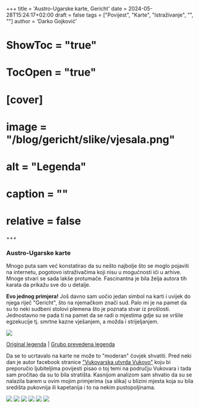 +++
title = 'Austro-Ugarske karte, Gericht'
date = 2024-05-28T15:24:17+02:00
draft = false
tags = ["Povijest", "Karte", "Istraživanje", "", ""]
author = 'Darko Gojković'
# ShowToc = "true"
# TocOpen = "true"
# [cover]
# image = "/blog/gericht/slike/vjesala.png"
# alt = "Legenda"
# caption = ""
# relative = false
+++

### Austro-Ugarske karte

Mnogo puta sam već konstatirao da su nešto najbolje što se moglo pojaviti na internetu, pogotovo istraživačima koji nisu u mogućnosti ići u arhive. 
Mnoge stvari se sada lakše protumače. Fascinantna je bila želja autora tih karata da prikažu sve do u detalje. 

**Evo jednog primjera!**
Još davno sam uočio jedan simbol na karti i uvijek do njega riječ "Gericht", što na njemačkom znači sud.
Palo mi je na pamet da su to neki sudbeni stolovi plemena što je poznata stvar iz prošlosti.
Jednostavno ne pada ti na pamet da se radi o mjestima gdje su se vršile egzekucije tj. smrtne kazne vješanjem, a možda i strijeljanjem.

![](/blog/gericht/slike/vjesala.png)

[Original legenda](/blog/gericht/slike/firstsurvey.jpg) | [Grubo prevedena legenda](/blog/gericht/slike/firstsurveyprijevod.jpg)

Da se to ucrtavalo na karte ne može to "moderan" čovjek shvatiti.
Pred neki dan je autor facebook stranice ["Vukovarska utvrda Vukovo"](https://www.facebook.com/profile.php?id=100064552007617) koju bi preporučio ljubiteljima povijesti pisao o toj temi na području Vukovara i tada sam pročitao da su to bila stratišta.
Kasnijom analizom sam shvatio da su se nalazila barem u ovim mojim primjerima (sa slika) u blizini mjesta koja su bila središta pukovnija ili kapetanija i to na nekim pustopoljinama.


![](/blog/gericht/slike/barilovic.png)
![](/blog/gericht/slike/glina.png)
![](/blog/gericht/slike/gospic.png)
![](/blog/gericht/slike/karlovac.png)
![](/blog/gericht/slike/ogulin.png)
![](/blog/gericht/slike/zagreb.png)


